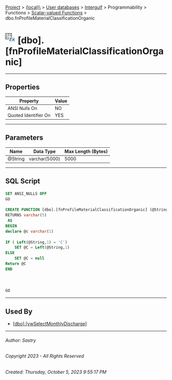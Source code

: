 #### 

[Project](../../../../../../index.md) > [(local)\\](../../../../../index.md) > [User databases](../../../../index.md) > [Intergulf](../../../index.md) > Programmability > Functions > [Scalar-valued Functions](Scalar-valued_Functions.md) > dbo.fnProfileMaterialClassificationOrganic

# ![Scalar-valued Functions](../../../../../../Images/Function_Scalar32.png) [dbo].[fnProfileMaterialClassificationOrganic]

---

## <a name="#properties"></a>Properties

| Property | Value |
|---|---|
| ANSI Nulls On | NO |
| Quoted Identifier On | YES |


---

## <a name="#parameters"></a>Parameters

| Name | Data Type | Max Length (Bytes) |
|---|---|---|
| @String | varchar(5000) | 5000 |


---

## <a name="#sqlscript"></a>SQL Script

```sql
SET ANSI_NULLS OFF
GO

CREATE FUNCTION [dbo].[fnProfileMaterialClassificationOrganic] (@String varchar(5000))
RETURNS varchar(5)
 AS  
BEGIN 
declare @c varchar(1)

IF ( Left(@String,1) = 'C')
	SET @C = Left(@String,1)
ELSE
	SET @C = null
Return @C
END



GO

```


---

## <a name="#usedby"></a>Used By

* [[dbo].[vwSelectMonthlyDischarge]](../../../Views/dbo_vwSelectMonthlyDischarge.md)


---

###### Author:  Sastry

###### Copyright 2023 - All Rights Reserved

###### Created: Thursday, October 5, 2023 9:55:17 PM

